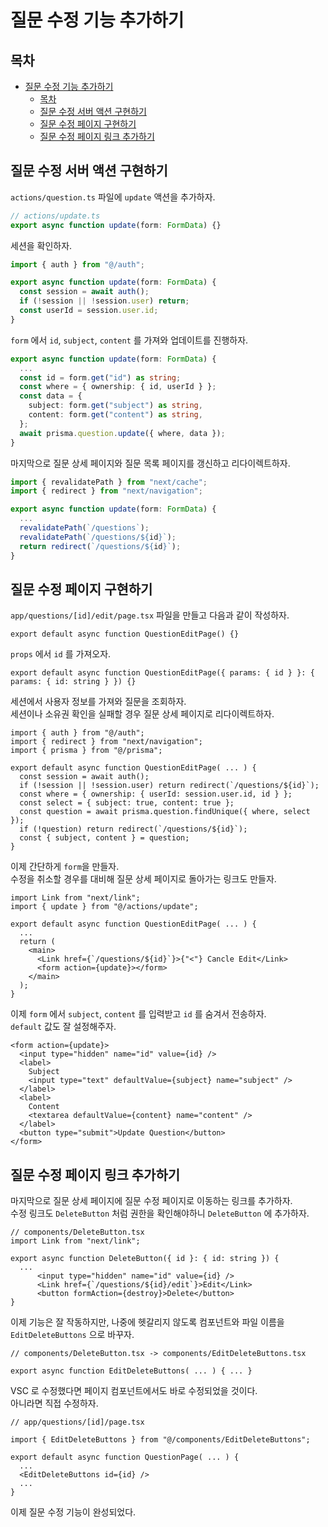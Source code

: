 # 질문 수정 기능 추가하기

## 목차

- [질문 수정 기능 추가하기](#질문-수정-기능-추가하기)
  - [목차](#목차)
  - [질문 수정 서버 액션 구현하기](#질문-수정-서버-액션-구현하기)
  - [질문 수정 페이지 구현하기](#질문-수정-페이지-구현하기)
  - [질문 수정 페이지 링크 추가하기](#질문-수정-페이지-링크-추가하기)

## 질문 수정 서버 액션 구현하기

`actions/question.ts` 파일에 `update` 액션을 추가하자.

```ts
// actions/update.ts
export async function update(form: FormData) {}
```

세션을 확인하자.

```ts
import { auth } from "@/auth";

export async function update(form: FormData) {
  const session = await auth();
  if (!session || !session.user) return;
  const userId = session.user.id;
}
```

`form` 에서 `id`, `subject`, `content` 를 가져와 업데이트를 진행하자.

```ts
export async function update(form: FormData) {
  ...
  const id = form.get("id") as string;
  const where = { ownership: { id, userId } };
  const data = {
    subject: form.get("subject") as string,
    content: form.get("content") as string,
  };
  await prisma.question.update({ where, data });
}
```

마지막으로 질문 상세 페이지와 질문 목록 페이지를 갱신하고 리다이렉트하자.

```ts
import { revalidatePath } from "next/cache";
import { redirect } from "next/navigation";

export async function update(form: FormData) {
  ...
  revalidatePath(`/questions`);
  revalidatePath(`/questions/${id}`);
  return redirect(`/questions/${id}`);
}
```

## 질문 수정 페이지 구현하기

`app/questions/[id]/edit/page.tsx` 파일을 만들고 다음과 같이 작성하자.

```tsx
export default async function QuestionEditPage() {}
```

`props` 에서 `id` 를 가져오자.

```tsx
export default async function QuestionEditPage({ params: { id } }: { params: { id: string } }) {}
```

세션에서 사용자 정보를 가져와 질문을 조회하자.  
세션이나 소유권 확인을 실패할 경우 질문 상세 페이지로 리다이렉트하자.

```tsx
import { auth } from "@/auth";
import { redirect } from "next/navigation";
import { prisma } from "@/prisma";

export default async function QuestionEditPage( ... ) {
  const session = await auth();
  if (!session || !session.user) return redirect(`/questions/${id}`);
  const where = { ownership: { userId: session.user.id, id } };
  const select = { subject: true, content: true };
  const question = await prisma.question.findUnique({ where, select });
  if (!question) return redirect(`/questions/${id}`);
  const { subject, content } = question;
}
```

이제 간단하게 `form`을 만들자.  
수정을 취소할 경우를 대비해 질문 상세 페이지로 돌아가는 링크도 만들자.

```tsx
import Link from "next/link";
import { update } from "@/actions/update";

export default async function QuestionEditPage( ... ) {
  ...
  return (
    <main>
      <Link href={`/questions/${id}`}>{"<"} Cancle Edit</Link>
      <form action={update}></form>
    </main>
  );
}
```

이제 `form` 에서 `subject`, `content` 를 입력받고 `id` 를 숨겨서 전송하자.  
`default` 값도 잘 설정해주자.

```tsx
<form action={update}>
  <input type="hidden" name="id" value={id} />
  <label>
    Subject
    <input type="text" defaultValue={subject} name="subject" />
  </label>
  <label>
    Content
    <textarea defaultValue={content} name="content" />
  </label>
  <button type="submit">Update Question</button>
</form>
```

## 질문 수정 페이지 링크 추가하기

마지막으로 질문 상세 페이지에 질문 수정 페이지로 이동하는 링크를 추가하자.  
수정 링크도 `DeleteButton` 처럼 권한을 확인해야하니 `DeleteButton` 에 추가하자.

```tsx
// components/DeleteButton.tsx
import Link from "next/link";

export async function DeleteButton({ id }: { id: string }) {
  ...
      <input type="hidden" name="id" value={id} />
      <Link href={`/questions/${id}/edit`}>Edit</Link>
      <button formAction={destroy}>Delete</button>
}
```

이제 기능은 잘 작동하지만, 나중에 헷갈리지 않도록 컴포넌트와 파일 이름을 `EditDeleteButtons` 으로 바꾸자.

```tsx
// components/DeleteButton.tsx -> components/EditDeleteButtons.tsx

export async function EditDeleteButtons( ... ) { ... }
```

VSC 로 수정했다면 페이지 컴포넌트에서도 바로 수정되었을 것이다.  
아니라면 직접 수정하자.

```tsx
// app/questions/[id]/page.tsx

import { EditDeleteButtons } from "@/components/EditDeleteButtons";

export default async function QuestionPage( ... ) {
  ...
  <EditDeleteButtons id={id} />
  ...
}
```

이제 질문 수정 기능이 완성되었다.

